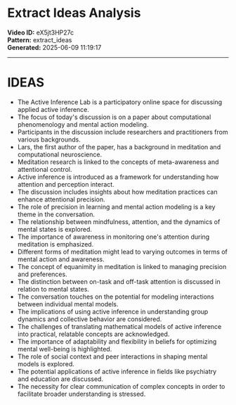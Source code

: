 # Extract Ideas Analysis

**Video ID:** eX5jt3HP27c  
**Pattern:** extract_ideas  
**Generated:** 2025-06-09 11:19:17  

---

# IDEAS

- The Active Inference Lab is a participatory online space for discussing applied active inference.
- The focus of today's discussion is on a paper about computational phenomenology and mental action modeling.
- Participants in the discussion include researchers and practitioners from various backgrounds.
- Lars, the first author of the paper, has a background in meditation and computational neuroscience.
- Meditation research is linked to the concepts of meta-awareness and attentional control.
- Active inference is introduced as a framework for understanding how attention and perception interact.
- The discussion includes insights about how meditation practices can enhance attentional precision.
- The role of precision in learning and mental action modeling is a key theme in the conversation.
- The relationship between mindfulness, attention, and the dynamics of mental states is explored.
- The importance of awareness in monitoring one's attention during meditation is emphasized.
- Different forms of meditation might lead to varying outcomes in terms of mental action and awareness.
- The concept of equanimity in meditation is linked to managing precision and preferences.
- The distinction between on-task and off-task attention is discussed in relation to mental states.
- The conversation touches on the potential for modeling interactions between individual mental models.
- The implications of using active inference in understanding group dynamics and collective behavior are considered.
- The challenges of translating mathematical models of active inference into practical, relatable concepts are acknowledged.
- The importance of adaptability and flexibility in beliefs for optimizing mental well-being is highlighted.
- The role of social context and peer interactions in shaping mental models is explored.
- The potential applications of active inference in fields like psychiatry and education are discussed.
- The necessity for clear communication of complex concepts in order to facilitate broader understanding is stressed.